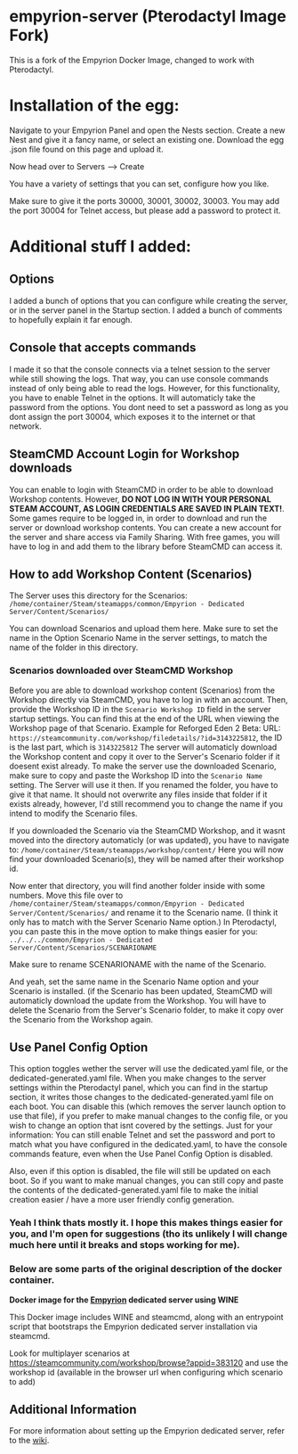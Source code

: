 # empyrion-server (Pterodactyl Image Fork)

This is a fork of the Empyrion Docker Image, changed to work with Pterodactyl.

# Installation of the egg:
Navigate to your Empyrion Panel and open the Nests section.
Create a new Nest and give it a fancy name, or select an existing one.
Download the egg .json file found on this page and upload it.

Now head over to Servers --> Create

You have a variety of settings that you can set, configure how you like.

Make sure to give it the ports 30000, 30001, 30002, 30003.
You may add the port 30004 for Telnet access, but please add a password to protect it.

# Additional stuff I added:
## Options
I added a bunch of options that you can configure while creating the server, or in the server panel in the Startup section.
I added a bunch of comments to hopefully explain it far enough.

## Console that accepts commands
I made it so that the console connects via a telnet session to the server while still showing the logs.
That way, you can use console commands instead of only being able to read the logs.
However, for this functionality, you have to enable Telnet in the options.
It will automaticly take the password from the options.
You dont need to set a password as long as you dont assign the port 30004, which exposes it to the internet or that network.

## SteamCMD Account Login for Workshop downloads
You can enable to login with SteamCMD in order to be able to download Workshop contents.
However, **DO NOT LOG IN WITH YOUR PERSONAL STEAM ACCOUNT, AS LOGIN CREDENTIALS ARE SAVED IN PLAIN TEXT!**.
Some games require to be logged in, in order to download and run the server or download workshop contents.
You can create a new account for the server and share access via Family Sharing. With free games, you will have to log in and add them to the library before SteamCMD can access it.

## How to add Workshop Content (Scenarios)
The Server uses this directory for the Scenarios:
`/home/container/Steam/steamapps/common/Empyrion - Dedicated Server/Content/Scenarios/`

You can download Scenarios and upload them here.
Make sure to set the name in the Option Scenario Name in the server settings, to match the name of the folder in this directory.

### Scenarios downloaded over SteamCMD Workshop
Before you are able to download workshop content (Scenarios) from the Workshop directly via SteamCMD, you have to log in with an account.
Then, provide the Workshop ID in the `Scenario Workshop ID` field in the server startup settings. You can find this at the end of the URL when viewing the Workshop page of that Scenario.
Example for Reforged Eden 2 Beta: URL: `https://steamcommunity.com/workshop/filedetails/?id=3143225812`, the ID is the last part, which is `3143225812`
The server will automaticly download the Workshop content and copy it over to the Server's Scenario folder if it doesent exist already.
To make the server use the downloaded Scenario, make sure to copy and paste the Workshop ID into the `Scenario Name` setting. The Server will use it then.
If you renamed the folder, you have to give it that name.
It should not overwrite any files inside that folder if it exists already, however, I'd still recommend you to change the name if you intend to modify the Scenario files.

If you downloaded the Scenario via the SteamCMD Workshop, and it wasnt moved into the directory automaticly (or was updated), you have to navigate to:
`/home/container/Steam/steamapps/workshop/content/`
Here you will now find your downloaded Scenario(s), they will be named after their workshop id.

Now enter that directory, you will find another folder inside with some numbers. Move this file over to `/home/container/Steam/steamapps/common/Empyrion - Dedicated Server/Content/Scenarios/` and rename it to the Scenario name. (I think it only has to match with the Server Scenario Name option.)
In Pterodactyl, you can paste this in the move option to make things easier for you:
`../../../common/Empyrion - Dedicated Server/Content/Scenarios/SCENARIONAME`

Make sure to rename SCENARIONAME with the name of the Scenario.

And yeah, set the same name in the Scenario Name option and your Scenario is installed.
(if the Scenario has been updated, SteamCMD will automaticly download the update from the Workshop. You will have to delete the Scenario from the Server's Scenario folder, to make it copy over the Scenario from the Workshop again.

## Use Panel Config Option
This option toggles wether the server will use the dedicated.yaml file, or the dedicated-generated.yaml file.
When you make changes to the server settings within the Pterodactyl panel, which you can find in the startup section, it writes those changes to the dedicated-generated.yaml file on each boot.
You can disable this (which removes the server launch option to use that file), if you prefer to make manual changes to the config file, or you wish to change an option that isnt covered by the settings.
Just for your information: You can still enable Telnet and set the password and port to match what you have configured in the dedicated.yaml, to have the console commands feature, even when the Use Panel Config Option is disabled.

Also, even if this option is disabled, the file will still be updated on each boot. So if you want to make manual changes, you can still copy and paste the contents of the dedicated-generated.yaml file to make the initial creation easier / have a more user friendly config generation.

### Yeah I think thats mostly it. I hope this makes things easier for you, and I'm open for suggestions (tho its unlikely I will change much here until it breaks and stops working for me).



### Below are some parts of the original description of the docker container.

**Docker image for the [Empyrion](https://empyriongame.com/) dedicated server using WINE**

This Docker image includes WINE and steamcmd, along with an entrypoint script that bootstraps the Empyrion dedicated server installation via steamcmd.

Look for multiplayer scenarios at https://steamcommunity.com/workshop/browse?appid=383120 and use the workshop id (available in the browser url when configuring which scenario to add)

## Additional Information
For more information about setting up the Empyrion dedicated server, refer to the [wiki](https://empyrion.gamepedia.com/Dedicated_Server_Setup).

